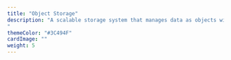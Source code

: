 ```yaml
---
title: "Object Storage"
description: "A scalable storage system that manages data as objects with metadata, perfect for unstructured data like media and backups.
"
themeColor: "#3C494F"
cardImage: ""
weight: 5
---
```

